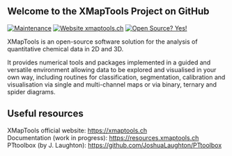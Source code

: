 ## Welcome to the XMapTools Project on GitHub

[![Maintenance](https://img.shields.io/badge/Maintained%3F-yes-green.svg)](https://github.com/xmaptools/XMapTools_Developers/graphs/commit-activity)
[![Website xmaptools.ch](https://img.shields.io/website-up-down-green-red/http/shields.io.svg)](https://xmaptools.ch)
[![Open Source? Yes!](https://badgen.net/badge/Open%20Source%20%3F/Yes%21/blue?icon=github)](#)

XMapTools is an open-source software solution for the analysis of quantitative chemical data in 2D and 3D.

It provides numerical tools and packages implemented in a guided and versatile environment allowing data to be explored and visualised in your own way, including routines for classification, segmentation, calibration and visualisation via single and multi-channel maps or via binary, ternary and spider diagrams. 

## Useful resources
XMapTools official website: https://xmaptools.ch <br />
Documentation (work in progress): https://resources.xmaptools.ch <br />
PTtoolbox (by J. Laughton): https://github.com/JoshuaLaughton/PTtoolbox <br />



<!--

**Here are some ideas to get you started:**

🙋‍♀️ A short introduction - what is your organization all about?
🌈 Contribution guidelines - how can the community get involved?
👩‍💻 Useful resources - where can the community find your docs? Is there anything else the community should know?
🍿 Fun facts - what does your team eat for breakfast?
🧙 Remember, you can do mighty things with the power of [Markdown](https://docs.github.com/github/writing-on-github/getting-started-with-writing-and-formatting-on-github/basic-writing-and-formatting-syntax)
-->
